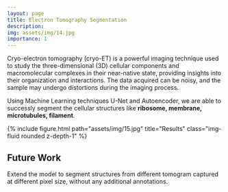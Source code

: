 ```yaml
---
layout: page
title: Electron Tomography Segmentation
description: 
img: assets/img/14.jpg
importance: 1
---
```


Cryo-electron tomography (cryo-ET) is a powerful imaging technique used to study the three-dimensional (3D) cellular components and macromolecular complexes in their near-native state, providing insights into their organization and interactions. The data acquired can be noisy, and the sample may undergo distortions during the imaging process. 

Using Machine Learning techniques U-Net and Autoencoder, we are able to successly segment the cellular structures like <b>ribosome, membrane, microtubules, filament</b>.

<div class="row">
    <div class="col-sm mt-md-0">
        {% include figure.html path="assets/img/15.jpg" title="Results" class="img-fluid rounded z-depth-1" %}
    </div>
</div>
<h2> Future Work</h2>
Extend the model to segment structures from different tomogram captured at different pixel size, without any additional annotations.


